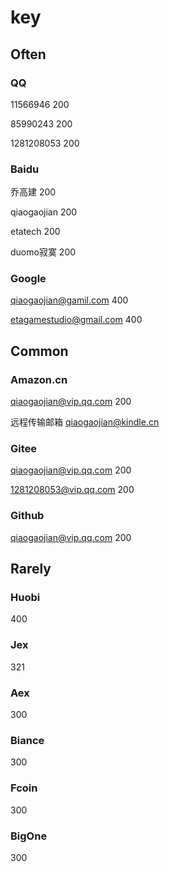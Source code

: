# key

## Often

### QQ

11566946
200

85990243
200

1281208053
200

### Baidu

乔高建
200

qiaogaojian
200

etatech
200

duomo寂寞
200

### Google

qiaogaojian@gamil.com
400

etagamestudio@gmail.com
400

## Common

### Amazon.cn

qiaogaojian@vip.qq.com
200

远程传输邮箱
qiaogaojian@kindle.cn

### Gitee

qiaogaojian@vip.qq.com
200

1281208053@vip.qq.com
200

### Github

qiaogaojian@vip.qq.com
200

## Rarely

### Huobi

400

### Jex

321

### Aex

300

### Biance

300

### Fcoin

300

### BigOne

300
